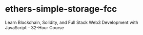 # ethers-simple-storage-fcc
Learn Blockchain, Solidity, and Full Stack Web3 Development with JavaScript – 32-Hour Course
